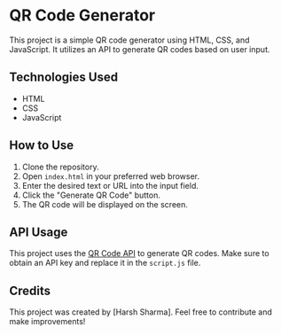# QR Code Generator

This project is a simple QR code generator using HTML, CSS, and JavaScript. It utilizes an API to generate QR codes based on user input.

## Technologies Used

- HTML
- CSS
- JavaScript

## How to Use

1. Clone the repository.
2. Open `index.html` in your preferred web browser.
3. Enter the desired text or URL into the input field.
4. Click the "Generate QR Code" button.
5. The QR code will be displayed on the screen.

## API Usage

This project uses the [QR Code API](https://api.qrserver.com/v1/create-qr-code/?size=150x150&data=Example) to generate QR codes. Make sure to obtain an API key and replace it in the `script.js` file.

## Credits

This project was created by [Harsh Sharma]. Feel free to contribute and make improvements!